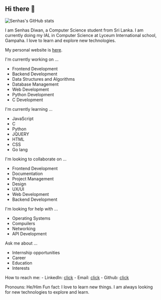 ## Hi there 👋

![Senhas's GitHub stats](https://github-readme-stats.vercel.app/api?username=senhas-rgb&show_icons=true&theme=transparent)



<!--
**senhas-rgb/senhas-rgb** is a ✨ _special_ ✨ repository because its `README.md` (this file) appears on your GitHub profile.

Here are some ideas to get you started:

- 🔭 I’m currently working on ...
- 🌱 I’m currently learning ...
- 👯 I’m looking to collaborate on ...
- 🤔 I’m looking for help with ...
- 💬 Ask me about ...
- 📫 How to reach me: ...
- 😄 Pronouns: ...
- ⚡ Fun fact: ...
-->

I am Senhas Diwan, a Computer Science student from Sri Lanka. I am currently doing my IAL in Computer Science at Lyceum International school, Gampaha. I love to learn and explore new technologies.

My personal website is [here](https://senhas-rgb.github.io/senhas-rgb/).

I'm currently working on ...
  - Frontend Development
  - Backend Development
  - Data Structures and Algorithms
  - Database Management
  - Web Development
  - Python Development
  - C Development

I'm currently learning ...
  - JavaScript
  - C
  - Python
  - JQUERY
  - HTML
  - CSS
  - Go lang

I'm looking to collaborate on ...
  - Frontend Development
  - Documentation
  - Project Management
  - Design
  - UX/UI
  - Web Development
  - Backend Development

I'm looking for help with ...
  - Operating Systems
  - Compuilers
  - Networking
  - API Development

Ask me about ...
  - Internship opportunities
  - Career
  - Education
  - Interests

How to reach me:
    - LinkedIn: [click](https://www.linkedin.com/in/senhas-diwan-779524336/)
    - Email: [click](mailto:senhasdiwan@gmail.com)
    - Github: [click](https://github.com/senhas-rgb)

Pronouns: He/Him
Fun fact: I love to learn new things. I am always looking for new technologies to explore and learn.
